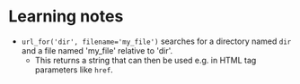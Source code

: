 

# Learning notes

* `url_for('dir', filename='my_file')` searches for a directory named `dir` and a file named 'my_file' relative to 'dir'.
    * This returns a string that can then be used e.g. in HTML tag parameters like `href`.

